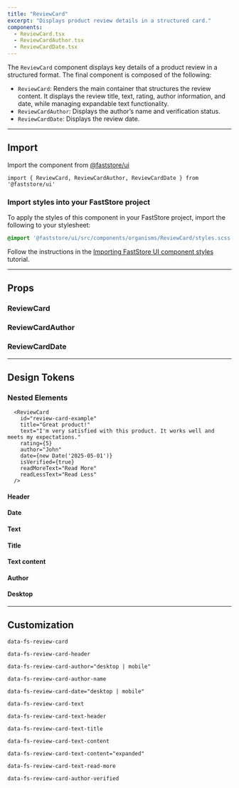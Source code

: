 ```yaml
---
title: "ReviewCard"
excerpt: "Displays product review details in a structured card."
components:
  - ReviewCard.tsx
  - ReviewCardAuthor.tsx
  - ReviewCardDate.tsx
---
```


The `ReviewCard` component displays key details of a product review in a structured format. The final component is composed of the following:

- `ReviewCard`: Renders the main container that structures the review content. It displays the review title, text, rating, author information, and date, while managing expandable text functionality.
- `ReviewCardAuthor`: Displays the author’s name and verification status.
- `ReviewCardDate`: Displays the review date.

---
## Import

Import the component from [@faststore/ui](https://developers.vtex.com/docs/guides/faststore/components-index)

```tsx
import { ReviewCard, ReviewCardAuthor, ReviewCardDate } from '@faststore/ui'
```

### Import styles into your FastStore project

To apply the styles of this component in your FastStore project, import the following to your stylesheet:

```scss
@import '@faststore/ui/src/components/organisms/ReviewCard/styles.scss';

```

Follow the instructions in the [Importing FastStore UI component styles](https://developers.vtex.com/docs/guides/faststore/using-themes-importing-ui-components-styles) tutorial.

---
## Props

### ReviewCard

<ComponentPropsSection component="ReviewCard" />

### ReviewCardAuthor

<ComponentPropsSection component="ReviewCardAuthor" />

### ReviewCardDate

<ComponentPropsSection component="ReviewCardDate" />

---

## Design Tokens

<TokenTable>
  <TokenRow
    token="--fs-review-card-border-color"
    value="var(--fs-border-color-light)"
    isColor
  />
  <TokenRow
    token="--fs-review-card-border-width"
    value="var(--fs-border-width)"
  />
  <TokenRow
    token="--fs-review-card-padding-mobile"
    value="1.25rem 0"
  />
  <TokenRow
    token="--fs-review-card-gap-mobile"
    value="var(--fs-grid-gap-0)"
  />
</TokenTable>

### Nested Elements

<OverviewSection>
  <ReviewCard
    id="review-card-example"
    title="Great product!"
    text="I'm very satisfied with this product. It works well and meets my expectations."
    rating={5}
    author="John"
    date={new Date('2025-05-01')}
    isVerified={true}
    readMoreText="Read More"
    readLessText="Read Less"
  />
</OverviewSection>

```tsx
  <ReviewCard
    id="review-card-example"
    title="Great product!"
    text="I'm very satisfied with this product. It works well and meets my expectations."
    rating={5}
    author="John"
    date={new Date('2025-05-01')}
    isVerified={true}
    readMoreText="Read More"
    readLessText="Read Less"
  />
```
#### Header

<TokenTable>
  <TokenRow
    token="--fs-review-card-header-width-desktop"
    value="7rem"
  />
  <TokenRow
    token="--fs-review-card-header-gap"
    value="var(--fs-grid-gap-0)"
  />
</TokenTable>

#### Date

<TokenTable>
  <TokenRow
    token="--fs-review-card-date-color"
    value="var(--fs-color-text-light)"
    isColor
  />
  <TokenRow
    token="--fs-review-card-date-font-size"
    value="var(--fs-text-size-0)"
  />
  <TokenRow
    token="--fs-review-card-date-line-height"
    value="var(--fs-text-size-base)"
  />
  <TokenRow
    token="--fs-review-card-date-font-weight"
    value="var(--fs-text-weight-regular)"
  />
</TokenTable>

#### Text

<TokenTable>
  <TokenRow
    token="--fs-review-card-text-gap"
    value="var(--fs-spacing-0)"
  />
</TokenTable>

#### Title

<TokenTable>
  <TokenRow
    token="--fs-review-card-title-color"
    value="var(--fs-color-text)"
    isColor
  />
  <TokenRow
    token="--fs-review-card-title-font-size"
    value="var(--fs-text-size-2)"
  />
  <TokenRow
    token="--fs-review-card-title-font-weight"
    value="var(--fs-text-weight-medium)"
  />
  <TokenRow
    token="--fs-review-card-title-line-height"
    value="1.5"
  />
</TokenTable>

#### Text content

<TokenTable>
  <TokenRow
    token="--fs-review-card-text-content-color"
    value="var(--fs-color-text)"
    isColor
  />
  <TokenRow
    token="--fs-review-card-text-content-font-size"
    value="var(--fs-text-size-1)"
  />
  <TokenRow
    token="--fs-review-card-text-content-font-weight"
    value="var(--fs-text-weight-regular)"
  />
  <TokenRow
    token="--fs-review-card-text-content-line-height"
    value="1.5"
  />
</TokenTable>

#### Author

<TokenTable>
  <TokenRow
    token="--fs-review-card-author-gap"
    value="var(--fs-spacing-1)"
  />
  <TokenRow
    token="--fs-review-card-author-color"
    value="var(--fs-color-success-text)"
    isColor
  />
  <TokenRow
    token="--fs-review-card-author-font-size"
    value="var(--fs-text-size-0)"
  />
  <TokenRow
    token="--fs-review-card-author-font-weight"
    value="var(--fs-text-weight-regular)"
  />
  <TokenRow
    token="--fs-review-card-author-line-height"
    value="1.33"
  />
</TokenTable>

#### Desktop

<TokenTable>
  <TokenRow
    token="--fs-review-card-padding-desktop"
    value="var(--fs-spacing-3) 0 1.25rem"
  />
  <TokenRow
    token="--fs-review-card-gap-desktop"
    value="50px"
  />
</TokenTable>

---

## Customization

`data-fs-review-card`

`data-fs-review-card-header`

`data-fs-review-card-author="desktop | mobile"`

`data-fs-review-card-author-name`

`data-fs-review-card-date="desktop | mobile"`

`data-fs-review-card-text`

`data-fs-review-card-text-header`

`data-fs-review-card-text-title`

`data-fs-review-card-text-content`

`data-fs-review-card-text-content="expanded"`

`data-fs-review-card-text-read-more`

`data-fs-review-card-author-verified`
